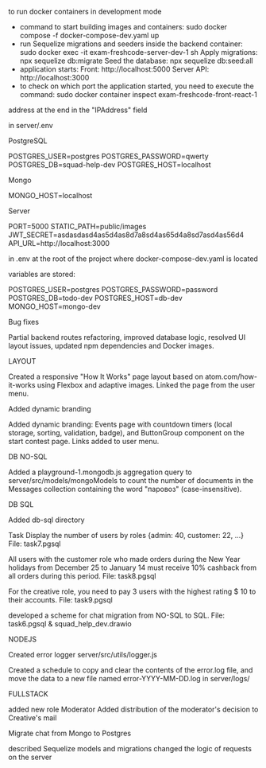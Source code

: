 to run docker containers in development mode

- command to start building images and containers: sudo docker compose -f docker-compose-dev.yaml up
- run Sequelize migrations and seeders inside the backend container: sudo docker exec -it exam-freshcode-server-dev-1 sh
  Apply migrations: npx sequelize db:migrate
  Seed the database: npx sequelize db:seed:all
- application starts:
  Front: http://localhost:5000
  Server API: http://localhost:3000
- to check on which port the application started, you need to execute the command: sudo docker container inspect exam-freshcode-front-react-1

address at the end in the "IPAddress" field

in server/.env

PostgreSQL

POSTGRES_USER=postgres
POSTGRES_PASSWORD=qwerty
POSTGRES_DB=squad-help-dev
POSTGRES_HOST=localhost

Mongo

MONGO_HOST=localhost

Server

PORT=5000
STATIC_PATH=public/images
JWT_SECRET=asdasdasd4as5d4as8d7a8sd4as65d4a8sd7asd4as56d4
API_URL=http://localhost:3000

in .env at the root of the project where docker-compose-dev.yaml is located

variables are stored:

POSTGRES_USER=postgres
POSTGRES_PASSWORD=password
POSTGRES_DB=todo-dev
POSTGRES_HOST=db-dev
MONGO_HOST=mongo-dev

Bug fixes

Partial backend routes refactoring, improved database logic, resolved UI layout issues, updated npm dependencies and Docker images.

LAYOUT

Created a responsive "How It Works" page layout based on atom.com/how-it-works using Flexbox and adaptive images. Linked the page from the user menu.

Added dynamic branding

Added dynamic branding: Events page with countdown timers (local storage, sorting, validation, badge), and ButtonGroup component on the start contest page. Links added to user menu.

DB NO-SQL

Added a playground-1.mongodb.js aggregation query to server/src/models/mongoModels to count the number of documents in the Messages collection containing the word "паровоз" (case-insensitive).

DB SQL

Added db-sql directory

Task Display the number of users by roles {admin: 40, customer: 22, ...} File: task7.pgsql

All users with the customer role who made orders during the New Year holidays from December 25 to January 14 must receive 10% cashback from all orders during this period. File: task8.pgsql

For the creative role, you need to pay 3 users with the highest rating $ 10 to their accounts. File: task9.pgsql

developed a scheme for chat migration from NO-SQL to SQL. File: task6.pgsql & squad_help_dev.drawio

NODEJS

Created error logger server/src/utils/logger.js

Created a schedule to copy and clear the contents of the error.log file, and move the data to a new file named error-YYYY-MM-DD.log in server/logs/

FULLSTACK

added new role Moderator
Added distribution of the moderator's decision to Creative's mail

Migrate chat from Mongo to Postgres

described Sequelize models and migrations
changed the logic of requests on the server
